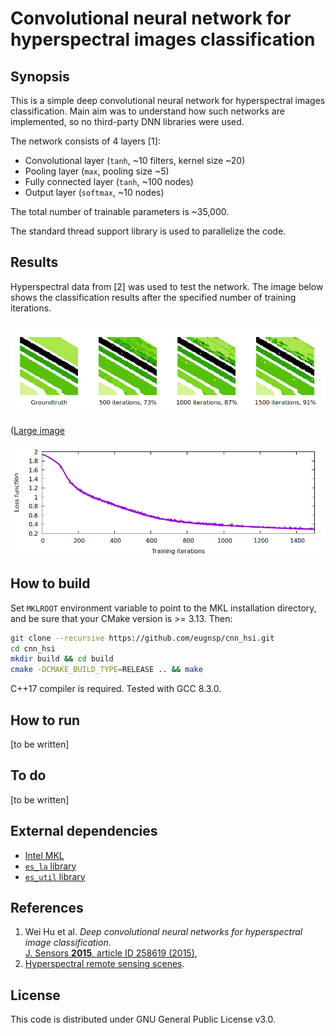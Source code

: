 # Convolutional neural network for hyperspectral images classification

## Synopsis

This is a simple deep convolutional neural network for hyperspectral images
classification. Main aim was to understand how such networks are implemented,
so no third-party DNN libraries were used.

The network consists of 4 layers [1]:

* Convolutional layer (`tanh`, ~10 filters, kernel size ~20)
* Pooling layer (`max`, pooling size ~5)
* Fully connected layer (`tanh`, ~100 nodes)
* Output layer (`softmax`, ~10 nodes)

The total number of trainable parameters is ~35,000.

The standard thread support library is used to parallelize the code.

## Results

Hyperspectral data from [2] was used to test the network. The image below shows
the classification results after the specified number of training iterations.

![Classification](example/salinas/salinas_sm.png)

([Large image](example/salinas/salinas.png)

![Loss function](example/salinas/salinas_loss_fn.png)

## How to build

Set `MKLROOT` environment variable to point to the MKL installation directory,
and be sure that your CMake version is >= 3.13. Then:

```sh
git clone --recursive https://github.com/eugnsp/cnn_hsi.git
cd cnn_hsi
mkdir build && cd build
cmake -DCMAKE_BUILD_TYPE=RELEASE .. && make
```

C++17 compiler is required. Tested with GCC 8.3.0.

## How to run

[to be written]

## To do

[to be written]

## External dependencies

* [Intel MKL](https://software.intel.com/en-us/mkl)
* [`es_la` library](https://github.com/eugnsp/es_la)
* [`es_util` library](https://github.com/eugnsp/es_util)

## References

1. Wei Hu et al. *Deep convolutional neural networks for hyperspectral image
classification*.\
[J. Sensors **2015**, article ID 258619 (2015)](https://doi.org/10.1155/2015/258619),
2. [Hyperspectral remote sensing scenes](http://www.ehu.eus/ccwintco/index.php?title=Hyperspectral_Remote_Sensing_Scenes).

## License

This code is distributed under GNU General Public License v3.0.
